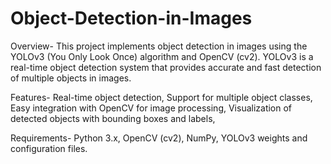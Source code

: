 # Object-Detection-in-Images
Overview-
    This project implements object detection in images using the YOLOv3 (You Only Look Once) algorithm and OpenCV (cv2). YOLOv3 is a real-time object detection system that provides 
    accurate and fast detection of multiple objects in images.

Features-
    Real-time object detection,
    Support for multiple object classes,
    Easy integration with OpenCV for image processing,
    Visualization of detected objects with bounding boxes and labels,

Requirements-
    Python 3.x,
    OpenCV (cv2),
    NumPy,
    YOLOv3 weights and configuration files.
